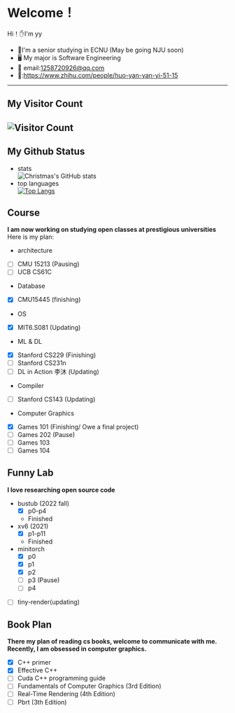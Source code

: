# Welcome！

Hi！:hand:I'm yy

- :school:I'm a senior studying in ECNU (May be going NJU soon)
- :desktop_computer: My major is Software Engineering
- :email: email:1258720926@qq.com
- 📓:https://www.zhihu.com/people/huo-yan-yan-yi-51-15
--------------
## My Visitor Count
![Visitor Count](https://profile-counter.glitch.me/yy6768/count.svg)
----------------
## My Github Status
- stats<br>
  ![Christmas's GitHub stats](https://github-readme-stats.vercel.app/api?username=yy6768&show_icons=true&bg_color=90deg,fa709a,fee140)
- top languages<br>
  [![Top Langs](https://github-readme-stats.vercel.app/api/top-langs/?username=yy6768&layout=compact&bg_color=135deg,ffe259,1BDEED)](https://github.com/yy6768/github-readme-stats)


## Course
**I am now working on studying open classes at prestigious universities**
Here is my plan:
- architecture
- [ ] CMU 15213 (Pausing)
- [ ] UCB CS61C
- Database
- [x] CMU15445 (finishing)
- OS
- [X] MIT6.S081 (Updating)
- ML & DL
- [X] Stanford CS229 (Finishing)
- [ ] Stanford CS231n 
- [ ] DL in Action 李沐 (Updating)
- Compiler
- [ ] Stanford CS143 (Updating)
- Computer Graphics
- [X] Games 101 (Finishing/ Owe a final project)
- [ ] Games 202 (Pause)
- [ ] Games 103
- [ ] Games 104

## Funny Lab
**I love researching open source code**
- bustub (2022 fall)
   - [x] p0-p4
   - Finished
- xv6 (2021)
  - [X] p1-p11
  - Finished
- minitorch
  - [x] p0
  - [x] p1
  - [x] p2 
  - [ ] p3 (Pause)
  - [ ] p4
- [ ] tiny-render(updating)

## Book Plan
**There my plan of reading cs books, welcome to communicate with me. Recently, I am obsessed in computer graphics.** 
-  [X] C++ primer
-  [X] Effective C++
-  [ ] Cuda C++ programming guide
-  [ ] Fundamentals of Computer Graphics (3rd Edition)
-  [ ] Real-Time Rendering (4th Edition)
-  [ ] Pbrt (3th Edition)
